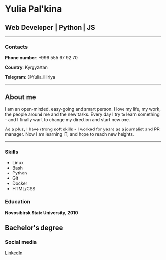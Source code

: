 # Yulia Pal'kina

## Web Developer | Python | JS

-----

### Contacts

**Phone number**: +996 555 67 92 70

**Country**: Kyrgyzstan

**Telegram**: \@Yulia_illiriya

-----

## About me 

I am an open-minded, easy-going and smart person. I love my life, my work, the people around me and the new tasks. Every day I try to learn something - and I finally want to change my direction and start new one. 

As a plus, I have strong soft skills - I worked for years as a journalist and PR manager. Now I am learning IT, and hope to reach new heights.

------

### Skills
* Linux
* Bash
* Python
* Git
* Docker
* HTML/CSS

### Education
**Novosibirsk State University, 2010**

Bachelor's degree
-----
### Social media

[LinkedIn](https://www.linkedin.com/in/yulia-pal-kina-73911575/ "Мой профиль в Линкедине")